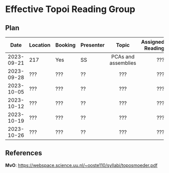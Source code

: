 # Effective Topoi Reading Group

## Plan


| Date       | Location | Booking | Presenter |     Topic             |  Assigned Reading |
|------------|----------| ------- | --------- |:---------------------:|------------------:|
| 2023-09-21 |  217     | Yes     | SS        | PCAs and assemblies   | ???               |
| 2023-09-28 |  ???     | ???     | ??        | ???                   | ???               |
| 2023-10-05 |  ???     | ???     | ??        | ???                   | ???               |
| 2023-10-12 |  ???     | ???     | ??        | ???                   | ???               |
| 2023-10-19 |  ???     | ???     | ??        | ???                   | ???               |
| 2023-10-26 |  ???     | ???     | ??        | ???                   | ???               |

## References

**MvO**: https://webspace.science.uu.nl/~ooste110/syllabi/toposmoeder.pdf
